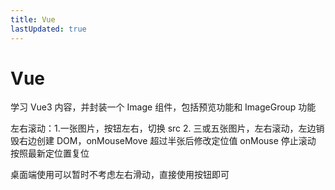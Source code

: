 ```yaml
---
title: Vue
lastUpdated: true
---
```


# Vue

学习 Vue3 内容，并封装一个 Image 组件，包括预览功能和 ImageGroup 功能

左右滚动：1.一张图片，按钮左右，切换 src 2. 三或五张图片，左右滚动，左边销毁右边创建 DOM，onMouseMove 超过半张后修改定位值 onMouse 停止滚动 按照最新定位置复位

桌面端使用可以暂时不考虑左右滑动，直接使用按钮即可
